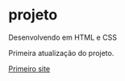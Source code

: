 # projeto
 Desenvolvendo em HTML e CSS

Primeira atualização do projeto.

<a href = 'https://lucasandradese.github.io/projeto/01-site/'>Primeiro site</a>